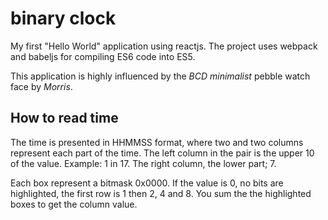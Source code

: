 # binary clock

My first "Hello World" application using reactjs. The project uses webpack and babeljs for compiling ES6 code into ES5.

This application is highly influenced by the *BCD minimalist* pebble watch face by *Morris*.

## How to read time

The time is presented in HHMMSS format, where two and two columns represent each part of the time.
The left column in the pair is the upper 10 of the value. Example: 1 in 17. The right column, the lower part; 7.

Each box represent a bitmask 0x0000. If the value is 0, no bits are highlighted, the first row is 1 then 2, 4 and 8.
You sum the the highlighted boxes to get the column value.
